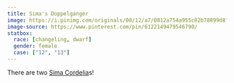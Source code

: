 ```yaml
---
title: Sima's Doppelganger
image: https://i.pinimg.com/originals/08/12/a7/0812a754a955c82b78899d8f0b2451b1.png
image-source: https://www.pinterest.com/pin/6122149479546790/
statbox:
  race: [changeling, dwarf]
  gender: female
  case: ["12", "13"]
---
```


There are two [Sima Cordelia](sima)s!
